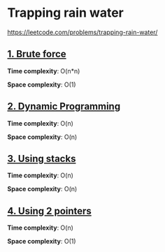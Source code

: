 # Trapping rain water

https://leetcode.com/problems/trapping-rain-water/

## [1. Brute force ](des1)
**Time complexity**: O(n*n)

**Space complexity**: O(1)

## [2. Dynamic Programming ](des2)
**Time complexity**: O(n)

**Space complexity**: O(n)


## [3. Using stacks ](des3)
**Time complexity**: O(n)

**Space complexity**: O(n)


## [4. Using 2 pointers ](des3)
**Time complexity**: O(n)

**Space complexity**: O(1)




